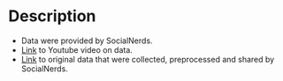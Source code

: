 # Description
* Data were provided by SocialNerds.
* [Link](https://youtu.be/e3SMiwLEw1c?si=MyAi5SlvjX-gRDBL) to Youtube video on data.
* [Link](https://www.youtube.com/redirect?event=video_description&redir_token=QUFFLUhqbXZ5VG5tOGFSdXlmUURweWRXYTQ5YlNSdHZjZ3xBQ3Jtc0ttY25ILU1LY3FWYWdCZFZfa2tDaDdBT3hXUG9vWXFXQ2xMOEZZNFo1WW5LZndLajEzaWRZa1BZbUZRVUd5cW16a0JlMUhDNW9XZllUVk1YUmN1UWF1c3Y1Vnk3VEItSFo4d2tORW9lVjhBaVZMMHZzUQ&q=https%3A%2F%2Fbit.ly%2Fsurvey-result-updated-2023&v=e3SMiwLEw1c) to original data that were collected, preprocessed and shared by SocialNerds.
